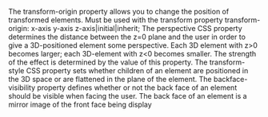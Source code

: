 The transform-origin property allows you to change the position of transformed elements. Must be used with the transform property
transform-origin: x-axis y-axis z-axis|initial|inherit;
The perspective CSS property determines the distance between the z=0 plane and the user in order to give a 3D-positioned element some perspective. Each 3D element with z>0 becomes larger; each 3D-element with z<0 becomes smaller. The strength of the effect is determined by the value of this property.
The transform-style CSS property sets whether children of an element are positioned in the 3D space or are flattened in the plane of the element.
The backface-visibility property defines whether or not the back face of an element should be visible when facing the user.
The back face of an element is a mirror image of the front face being display
